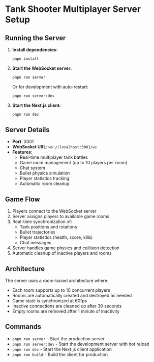 # Tank Shooter Multiplayer Server Setup

## Running the Server

1. **Install dependencies:**

   ```bash
   pnpm install
   ```

2. **Start the WebSocket server:**

   ```bash
   pnpm run server
   ```

   Or for development with auto-restart:

   ```bash
   pnpm run server:dev
   ```

3. **Start the Next.js client:**

   ```bash
   pnpm run dev
   ```

## Server Details

- **Port**: 3001
- **WebSocket URL**: `ws://localhost:3001/ws`
- **Features**:
  - Real-time multiplayer tank battles
  - Game room management (up to 10 players per room)
  - Chat system
  - Bullet physics simulation
  - Player statistics tracking
  - Automatic room cleanup

## Game Flow

1. Players connect to the WebSocket server
2. Server assigns players to available game rooms
3. Real-time synchronization of:
   - Tank positions and rotations
   - Bullet trajectories
   - Player statistics (health, score, kills)
   - Chat messages
4. Server handles game physics and collision detection
5. Automatic cleanup of inactive players and rooms

## Architecture

The server uses a room-based architecture where:

- Each room supports up to 10 concurrent players
- Rooms are automatically created and destroyed as needed
- Game state is synchronized at 60fps
- Inactive connections are cleaned up after 30 seconds
- Empty rooms are removed after 1 minute of inactivity

## Commands

- `pnpm run server` - Start the production server
- `pnpm run server:dev` - Start the development server with hot reload
- `pnpm run dev` - Start the Next.js client application
- `pnpm run build` - Build the client for production
